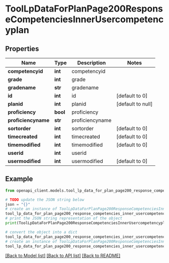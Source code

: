 # ToolLpDataForPlanPage200ResponseCompetenciesInnerUsercompetencyplan


## Properties

Name | Type | Description | Notes
------------ | ------------- | ------------- | -------------
**competencyid** | **int** | competencyid | 
**grade** | **int** | grade | 
**gradename** | **str** | gradename | 
**id** | **int** | id | [default to 0]
**planid** | **int** | planid | [default to null]
**proficiency** | **bool** | proficiency | 
**proficiencyname** | **str** | proficiencyname | 
**sortorder** | **int** | sortorder | [default to 0]
**timecreated** | **int** | timecreated | [default to 0]
**timemodified** | **int** | timemodified | [default to 0]
**userid** | **int** | userid | 
**usermodified** | **int** | usermodified | [default to 0]

## Example

```python
from openapi_client.models.tool_lp_data_for_plan_page200_response_competencies_inner_usercompetencyplan import ToolLpDataForPlanPage200ResponseCompetenciesInnerUsercompetencyplan

# TODO update the JSON string below
json = "{}"
# create an instance of ToolLpDataForPlanPage200ResponseCompetenciesInnerUsercompetencyplan from a JSON string
tool_lp_data_for_plan_page200_response_competencies_inner_usercompetencyplan_instance = ToolLpDataForPlanPage200ResponseCompetenciesInnerUsercompetencyplan.from_json(json)
# print the JSON string representation of the object
print(ToolLpDataForPlanPage200ResponseCompetenciesInnerUsercompetencyplan.to_json())

# convert the object into a dict
tool_lp_data_for_plan_page200_response_competencies_inner_usercompetencyplan_dict = tool_lp_data_for_plan_page200_response_competencies_inner_usercompetencyplan_instance.to_dict()
# create an instance of ToolLpDataForPlanPage200ResponseCompetenciesInnerUsercompetencyplan from a dict
tool_lp_data_for_plan_page200_response_competencies_inner_usercompetencyplan_from_dict = ToolLpDataForPlanPage200ResponseCompetenciesInnerUsercompetencyplan.from_dict(tool_lp_data_for_plan_page200_response_competencies_inner_usercompetencyplan_dict)
```
[[Back to Model list]](../README.md#documentation-for-models) [[Back to API list]](../README.md#documentation-for-api-endpoints) [[Back to README]](../README.md)


